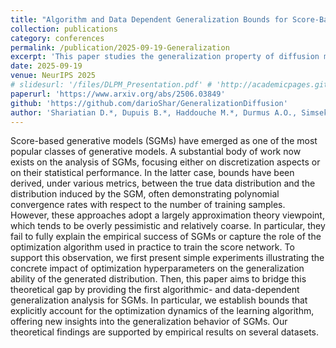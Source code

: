 ```yaml
---
title: "Algorithm and Data Dependent Generalization Bounds for Score-Based Generative Models"
collection: publications
category: conferences
permalink: /publication/2025-09-19-Generalization
excerpt: 'This paper studies the generalization property of diffusion models through the lens of statistical learning. We develop a perspective that enables using existing tools to characterize the generalization ability of these generative models.'
date: 2025-09-19
venue: NeurIPS 2025
# slidesurl: '/files/DLPM_Presentation.pdf' # 'http://academicpages.github.io/files/slides1.pdf'
paperurl: 'https://www.arxiv.org/abs/2506.03849'
github: 'https://github.com/darioShar/GeneralizationDiffusion'
author: 'Shariatian D.*, Dupuis B.*, Haddouche M.*, Durmus A.O., Simsekli U.'
---
```


Score-based generative models (SGMs) have emerged as one of the most popular classes of generative models. A substantial body of work now exists on the analysis of SGMs, focusing either on discretization aspects or on their statistical performance. In the latter case, bounds have been derived, under various metrics, between the true data distribution and the distribution induced by the SGM, often demonstrating polynomial convergence rates with respect to the number of training samples. However, these approaches adopt a largely approximation theory viewpoint, which tends to be overly pessimistic and relatively coarse. In particular, they fail to fully explain the empirical success of SGMs or capture the role of the optimization algorithm used in practice to train the score network. To support this observation, we first present simple experiments illustrating the concrete impact of optimization hyperparameters on the generalization ability of the generated distribution. Then, this paper aims to bridge this theoretical gap by providing the first algorithmic- and data-dependent generalization analysis for SGMs. In particular, we establish bounds that explicitly account for the optimization dynamics of the learning algorithm, offering new insights into the generalization behavior of SGMs. Our theoretical findings are supported by empirical results on several datasets.
